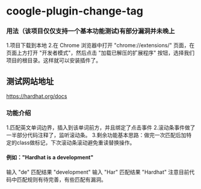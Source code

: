 # coogle-plugin-change-tag
### 用法（该项目仅仅支持一个基本功能测试)有部分漏洞并未晚上
1.项目下载到本地
2.在 Chrome 浏览器中打开 "chrome://extensions/" 页面，在页面上方打开 "开发者模式"，然后点击 "加载已解压的扩展程序" 按钮，选择我们项目的根目录。这样就可以安装插件了。
## 测试网站地址
https://hardhat.org/docs
### 功能介绍
 1.匹配英文单词边界，插入到该单词前方，并且绑定了点击事件
 2.滚动条事件做了一半部分代码注释了，监听滚动条。
 3.剩余功能基本思路：做完一次匹配后加特定的class做标记，下次滚动条滚动避免重读替换操作。
 #### 例如："Hardhat is a development" 
 输入 "de" 匹配结果 "development"
 输入 "Har" 匹配结果 "Hardhat"
 注意目前代码中匹配规则有待完善，有些匹配有漏洞。
